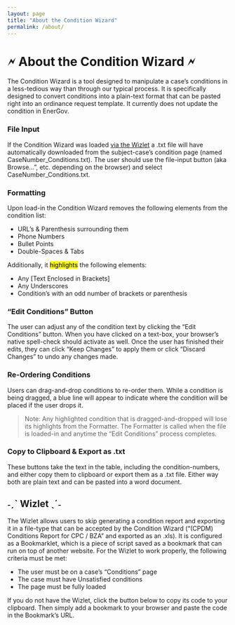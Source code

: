 ```yaml
---
layout: page
title: "About the Condition Wizard"
permalink: /about/
---
```

# 🗲 About the Condition Wizard 🗲
The Condition Wizard is a tool designed to manipulate a case’s conditions in a less-tedious way than through our typical process. It is specifically designed to convert conditions into a plain-text format that can be pasted right into an ordinance request template. It currently does not update the condition in EnerGov.

### File Input
If the Condition Wizard was loaded [via the Wizlet](#ˏˋ-wizlet-ˎˊ) a .txt file will have automatically downloaded from the subject-case’s condition page (named CaseNumber_Conditions.txt). The user should use the file-input button (aka Browse…”, etc. depending on the browser) and select CaseNumber_Conditions.txt.

### Formatting
Upon load-in the Condition Wizard removes the following elements from the condition list:
-	URL’s & Parenthesis surrounding them
-	Phone Numbers
-	Bullet Points
-	Double-Spaces & Tabs

Additionally, it <mark>highlights</mark> the following elements:
-	Any [Text Enclosed in Brackets]
-	Any Underscores
-	Condition’s with an odd number of brackets or parenthesis

### “Edit Conditions” Button
The user can adjust any of the condition text by clicking the “Edit Conditions” button. When you have clicked on a text-box, your browser’s native spell-check should activate as well. Once the user has finished their edits, they can click “Keep Changes” to apply them or click “Discard Changes” to undo any changes made.

### Re-Ordering Conditions
Users can drag-and-drop conditions to re-order them. While a condition is being dragged, a blue line will appear to indicate where the condition will be placed if the user drops it.
>Note: Any highlighted condition that is dragged-and-dropped will lose its highlights from the Formatter. The Formatter is called when the file is loaded-in and anytime the “Edit Conditions” process completes.

### Copy to Clipboard & Export as .txt
These buttons take the text in the table, including the condition-numbers, and either copy them to clipboard or export them as a .txt file. Either way both are plain text and can be pasted into a word document. 

## ˗ˏˋ Wizlet ˎˊ˗
The Wizlet allows users to skip generating a condition report and exporting it in a file-type that can be accepted by the Condition Wizard (“(CPDM) Conditions Report for CPC / BZA” and exported as an .xls). It is configured as a Bookmarklet, which is a piece of script saved as a bookmark that can run on top of another website.
For the Wizlet to work properly, the following criteria must be met:
-	The user must be on a case’s “Conditions” page
-	The case must have Unsatisfied conditions
-	The page must be fully loaded

If you do not have the Wizlet, click the button below to copy its code to your clipboard. Then simply add a bookmark to your browser and paste the code in the Bookmark’s URL.
